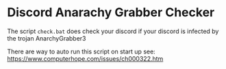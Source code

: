 # Discord Anarachy Grabber Checker

The script `check.bat` does check your discord if your discord is infected by the trojan AnarchyGrabber3

There are way to auto run this script on start up see: https://www.computerhope.com/issues/ch000322.htm